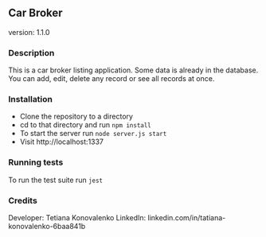 ## Car Broker
version: 1.1.0

### Description 
This is a car broker listing application. Some data is already in the database. You can add, edit,
delete any record or see all records at once.

### Installation
- Clone the repository to a directory
- cd to that directory and run `npm install`
- To start the server run `node server.js start`
- Visit http://localhost:1337

### Running tests
To run the test suite run `jest`

### Credits
Developer: Tetiana Konovalenko
LinkedIn: linkedin.com/in/tatiana-konovalenko-6baa841b
